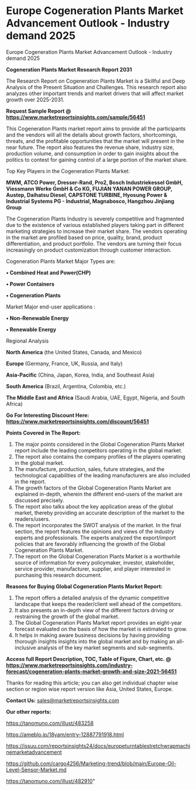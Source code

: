 # Europe Cogeneration Plants Market Advancement Outlook - Industry demand 2025
Europe Cogeneration Plants Market Advancement Outlook - Industry demand 2025

<strong>Cogeneration Plants Market Research Report 2031</strong>

The Research Report on Cogeneration Plants Market is a Skillful and Deep Analysis of the Present Situation and Challenges. This research report also analyzes other important trends and market drivers that will affect market growth over 2025-2031.

<strong>Request Sample Report @ <a href=https://www.marketreportsinsights.com/sample/56451>https://www.marketreportsinsights.com/sample/56451</a></strong>

This Cogeneration Plants market report aims to provide all the participants and the vendors will all the details about growth factors, shortcomings, threats, and the profitable opportunities that the market will present in the near future. The report also features the revenue share, industry size, production volume, and consumption in order to gain insights about the politics to contest for gaining control of a large portion of the market share.

Top Key Players in the Cogeneration Plants Market:

<strong>MWM, ATCO Power, Dresser-Rand, Pro2, Bosch Industriekessel GmbH, Viessmann Werke GmbH & Co KG, FUJIAN YANAN POWER GROUP, Austep, Daihatsu Diesel, CAPSTONE TURBINE, Hyosung Power & Industrial Systems PG - Industrial, Magnabosco, Hangzhou Jinjiang Group</strong>

The Cogeneration Plants Industry is severely competitive and fragmented due to the existence of various established players taking part in different marketing strategies to increase their market share. The vendors operating in the market are profiled based on price, quality, brand, product differentiation, and product portfolio. The vendors are turning their focus increasingly on product customization through customer interaction.

Cogeneration Plants Market Major Types are:

<strong>• Combined Heat and Power(CHP)

• Power Containers

• Cogeneration Plants</strong>

Market Major end-user applications :

<strong>• Non-Renewable Energy

• Renewable Energy</strong>

Regional Analysis

</u><strong><b>North America</b></strong> (the United States, Canada, and Mexico)

<strong><b>Europe </b></strong>(Germany, France, UK, Russia, and Italy)

<strong><b>Asia-Pacific</b></strong> (China, Japan, Korea, India, and Southeast Asia)

<strong><b>South America</b></strong> (Brazil, Argentina, Colombia, etc.)

<strong><b>The Middle East and Africa</b></strong> (Saudi Arabia, UAE, Egypt, Nigeria, and South Africa)

<strong>Go For Interesting Discount Here: <a href=https://www.marketreportsinsights.com/discount/56451>https://www.marketreportsinsights.com/discount/56451</a></strong>

<strong>Points Covered in The Report:</strong>
<ol>
  <li>The major points considered in the Global Cogeneration Plants Market report include the leading competitors operating in the global market.</li>
  <li>The report also contains the company profiles of the players operating in the global market.</li>
  <li>The manufacture, production, sales, future strategies, and the technological capabilities of the leading manufacturers are also included in the report.</li>
  <li>The growth factors of the Global Cogeneration Plants Market are explained in-depth, wherein the different end-users of the market are discussed precisely.</li>
  <li>The report also talks about the key application areas of the global market, thereby providing an accurate description of the market to the readers/users.</li>
  <li>The report incorporates the SWOT analysis of the market. In the final section, the report features the opinions and views of the industry experts and professionals. The experts analyzed the export/import policies that are favorably influencing the growth of the Global Cogeneration Plants Market.</li>
  <li>The report on the Global Cogeneration Plants Market is a worthwhile source of information for every policymaker, investor, stakeholder, service provider, manufacturer, supplier, and player interested in purchasing this research document.</li>
</ol>
<strong>Reasons for Buying Global Cogeneration Plants Market Report:</strong>

<ol>
  <li>The report offers a detailed analysis of the dynamic competitive landscape that keeps the reader/client well ahead of the competitors.</li>
  <li>It also presents an in-depth view of the different factors driving or restraining the growth of the global market.</li>
  <li>The Global Cogeneration Plants Market report provides an eight-year forecast evaluated on the basis of how the market is estimated to grow.</li>
  <li>It helps in making aware business decisions by having providing thorough insights insights into the global market and by making an all-inclusive analysis of the key market segments and sub-segments.</li>
</ol>
<strong>Access full Report Description, TOC, Table of Figure, Chart, etc. @ <a href=https://www.marketreportsinsights.com/industry-forecast/cogeneration-plants-market-growth-and-size-2021-56451>https://www.marketreportsinsights.com/industry-forecast/cogeneration-plants-market-growth-and-size-2021-56451</a></strong>


Thanks for reading this article; you can also get individual chapter wise section or region wise report version like Asia, United States, Europe.

<strong>Contact Us:</strong>
sales@marketreportsinsights.com

<strong>Our other reports:</strong>

<a href=https://tanomuno.com/illust/483258>https://tanomuno.com/illust/483258</a>

<a href=https://ameblo.jp/18yam/entry-12887791918.html>https://ameblo.jp/18yam/entry-12887791918.html</a>

<a href=https://issuu.com/reportsinsights24/docs/europeturntablestretchwrapmachinemarketadvancement>https://issuu.com/reportsinsights24/docs/europeturntablestretchwrapmachinemarketadvancement</a>

<a href=https://github.com/cargo4256/Marketing-trend/blob/main/Europe-Oil-Level-Sensor-Market.md>https://github.com/cargo4256/Marketing-trend/blob/main/Europe-Oil-Level-Sensor-Market.md</a>

<a href=https://tanomuno.com/illust/482910>https://tanomuno.com/illust/482910</a>"

